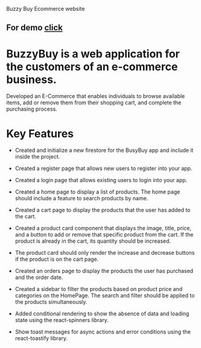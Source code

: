 Buzzy Buy Ecommerce website

## For demo [click](https://buzzybuy-f7435.firebaseapp.com/)

# BuzzyBuy is a web application for the customers of an e-commerce business.

Developed an E-Commerce that enables individuals to browse available items, add or remove them from their shopping cart, and complete the purchasing process.

# Key Features
- Created and initialize a new firestore for the BusyBuy app and include it inside the project.

- Created a register page that allows new users to register into your app.

- Created a login page that allows existing users to login into your app.

- Created a home page to display a list of products. The home page should include a feature to search products by name.

- Created a cart page to display the products that the user has added to the cart.

- Created a product card component that displays the image, title, price, and a button to add or remove that specific product from the cart. If the product is already in the cart, its quantity should be increased.

- The product card should only render the increase and decrease buttons if the product is on the cart page.

- Created an orders page to display the products the user has purchased and the order date.

- Created a sidebar to filter the products based on product price and categories on the HomePage. The search and filter should be applied to the products simultaneously.

- Added conditional rendering to show the absence of data and loading state using the react-spinners library.

- Show toast messages for async actions and error conditions using the react-toastify library.
